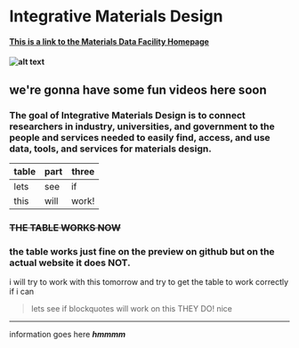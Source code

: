 # Integrative Materials Design
#### [This is a link to the Materials Data Facility Homepage](https://materialsdatafacility.org/)
#### ![alt text](https://materialsdatafacility.org/images/MDF-logo@2x.png) 
## we're gonna have some fun videos here soon
### The goal of Integrative Materials Design is to connect researchers in industry, universities, and government to the people and services needed to easily find, access, and use data, tools, and services for materials design.
table | part | three
--- | --- | ---
lets | see | if
this | will | work!
### ~~THE TABLE WORKS NOW~~
### the table works just fine on the preview on github but on the actual website it does NOT. 
i will try to work with this tomorrow and try to get the table to work correctly if i can
>lets see if blockquotes will work on this THEY DO! nice
---
information goes here
**_hmmmm_** 
